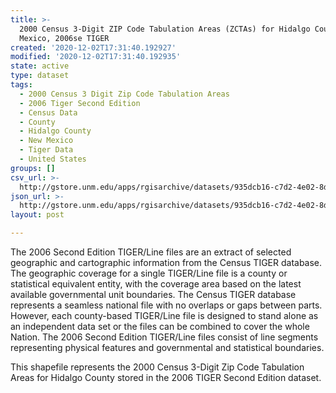 ```yaml
---
title: >-
  2000 Census 3-Digit ZIP Code Tabulation Areas (ZCTAs) for Hidalgo County, New
  Mexico, 2006se TIGER
created: '2020-12-02T17:31:40.192927'
modified: '2020-12-02T17:31:40.192935'
state: active
type: dataset
tags:
  - 2000 Census 3 Digit Zip Code Tabulation Areas
  - 2006 Tiger Second Edition
  - Census Data
  - County
  - Hidalgo County
  - New Mexico
  - Tiger Data
  - United States
groups: []
csv_url: >-
  http://gstore.unm.edu/apps/rgisarchive/datasets/935dcb16-c7d2-4e02-8dc1-37233bb632f0/tgr2006se_hida_zcta300.derived.csv
json_url: >-
  http://gstore.unm.edu/apps/rgisarchive/datasets/935dcb16-c7d2-4e02-8dc1-37233bb632f0/tgr2006se_hida_zcta300.derived.json
layout: post

---
```

The 2006 Second Edition TIGER/Line files are an extract of selected geographic and cartographic information from the Census TIGER database.  The geographic coverage for a single TIGER/Line file is a county or statistical equivalent entity, with the coverage area based on the latest available governmental unit boundaries. The Census TIGER database represents a seamless national file with no overlaps or gaps between parts.  However, each county-based TIGER/Line file is designed to stand alone as an independent data set or the files can be combined to cover the whole Nation.  The 2006 Second Edition  TIGER/Line files consist of line segments representing physical features and governmental and statistical boundaries.  

This shapefile represents the 2000 Census 3-Digit Zip Code Tabulation Areas for Hidalgo County stored in the 2006 TIGER Second Edition dataset.
